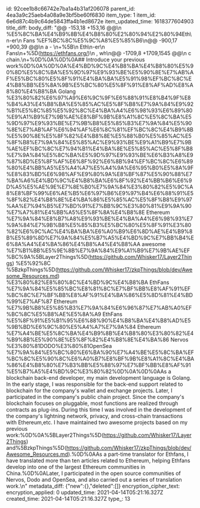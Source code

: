 id: 92cee1b8c66742e7ba1a4b31af206078
parent_id: 4ea3a9c25aeb4a08a9e3bf5be60f6830
item_type: 1
item_id: 6e6d87c4b9c64de5843ffa4b1ed8672e
item_updated_time: 1618377604903
title_diff: 
body_diff: "@@ -153,18 +153,16 @@\\n %E5%8C%BA%E4%B9%8B%E4%B8%80%E2%80%94%E2%80%94Eth\\n-er\\n Fans %EF%BC%8C%E5%9C%A8%E5%85%B6\\n@@ -900,17 +900,39 @@\\n a - \\n+%5B\\n Eth\\n-er\\n Fans\\n+%5D(https://ethfans.org/)\\n , wh\\n@@ -1709,8 +1709,1545 @@\\n c chain.\\n+%0D%0A%0D%0A## Introduce your previous work%0D%0A%0D%0A%E4%BD%9C%E4%B8%BA%E4%B8%80%E5%90%8D%E5%8C%BA%E5%9D%97%E9%93%BE%E5%90%8E%E7%AB%AF%E5%BC%80%E5%8F%91%E4%BA%BA%E5%91%98%EF%BC%8C%E4%B8%BB%E5%8A%9B%E5%BC%80%E5%8F%91%E8%AF%AD%E8%A8%80%E4%B8%BA Golang %E3%80%82%E6%97%A9%E6%9C%9F%E6%88%91%E8%B4%9F%E8%B4%A3%E4%B8%BA%E5%85%AC%E5%8F%B8%E7%9A%84%E9%92%B1%E5%8C%85%E5%92%8C%E4%BA%A4%E6%98%93%E6%89%80%E9%A1%B9%E7%9B%AE%E8%BF%9B%E8%A1%8C%E5%8C%BA%E5%9D%97%E9%93%BE%E7%9B%B8%E5%85%B3%E7%9A%84%E5%90%8E%E7%AB%AF%E6%94%AF%E6%8C%81%EF%BC%8C%E4%B9%8B%E5%90%8E%E5%8F%82%E4%B8%8E%E5%88%B0%E5%85%AC%E5%8F%B8%E7%9A%84%E5%85%AC%E9%93%BE%E9%A1%B9%E7%9B%AE%EF%BC%8C%E7%94%B1%E4%BA%8E%E5%85%AC%E5%8F%B8%E7%9A%84%E5%8C%BA%E5%9D%97%E9%93%BE%E6%B3%A8%E9%87%8D%E5%8F%AF%E6%8F%92%E6%8B%94%EF%BC%8C%E6%89%80%E4%BB%A5%E5%A4%A7%E5%A4%9A%E6%95%B0%E5%8A%9F%E8%83%BD%E6%98%AF%E9%80%9A%E8%BF%87%E5%90%88%E7%BA%A6%E4%BD%9C%E4%B8%BA%E6%8F%92%E4%BB%B6%E6%9D%A5%E5%AE%9E%E7%8E%B0%E7%9A%84%E3%80%82%E5%9C%A8%E8%BF%99%E6%AE%B5%E6%97%B6%E9%97%B4%E6%88%91%E5%8F%82%E4%B8%8E%E4%BA%86%E5%85%AC%E5%8F%B8%E9%97%AA%E7%94%B5%E7%BD%91%E7%BB%9C%E3%80%81%E9%9A%90%E7%A7%81%E4%BB%A5%E5%8F%8A%E4%B8%8E Ethereum %E7%9A%84%E8%B7%A8%E9%93%BE%E4%BA%A4%E6%98%93%E7%9A%84%E7%9B%B8%E5%85%B3%E5%BC%80%E5%8F%91%E3%80%82%E6%9C%AC%E4%BA%BA%E6%A0%B9%E6%8D%AE%E4%B9%8B%E5%89%8D%E7%9A%84%E5%B7%A5%E4%BD%9C%E7%BB%B4%E6%8A%A4%E4%BA%86%E4%B8%A4%E4%B8%AA awesome %E7%B1%BB%E5%9E%8B%E7%9A%84%E9%A1%B9%E7%9B%AE%EF%BC%9A%5BLayer2Things%5D(https://github.com/Whisker17/Layer2Things) %E5%92%8C %5BzkpThings%5D(https://github.com/Whisker17/zkpThings/blob/dev/Awesome_Resources.md) %E3%80%82%E8%80%8C%E4%BD%9C%E4%B8%BA EthFans %E7%9A%84%E5%85%BC%E8%81%8C%E7%BF%BB%E8%AF%91%EF%BC%8C%E7%BF%BB%E8%AF%91%E4%BA%86%E5%8D%81%E4%BD%99%E7%AF%87 Ethereum %E7%9B%B8%E5%85%B3%E7%9A%84%E6%96%87%E7%AB%A0%EF%BC%8C%E5%B8%AE%E5%8A%A9 EthFans %E5%8F%91%E5%B1%95%E6%88%90%E4%B8%BA%E4%B8%AD%E5%9B%BD%E6%9C%80%E5%A4%A7%E7%9A%84 Ethereum %E7%A4%BE%E5%8C%BA%E4%B9%8B%E4%B8%80%E3%80%82%E4%B9%8B%E5%90%8E%E5%8F%82%E4%B8%8E%E4%BA%86 Nervos %E3%80%81DODO%E3%80%81OpenSea %E7%9A%84%E5%BC%80%E6%BA%90%E7%A4%BE%E5%8C%BA%EF%BC%8C%E5%90%8C%E6%A0%B7%E8%BF%9B%E8%A1%8C%E4%BA%86%E4%B8%80%E7%B3%BB%E5%88%97%E7%BF%BB%E8%AF%91%E5%B7%A5%E4%BD%9C%E3%80%82%0D%0A%0D%0AAs a blockchain back-end developer, my main development language is Golang. In the early stage, I was responsible for the back-end support related to blockchain for the company's wallet and exchange projects. Later, I participated in the company's public chain project. Since the company's blockchain focuses on pluggable, most functions are realized through contracts as plug-ins. During this time I was involved in the development of the company's lightning network, privacy, and cross-chain transactions with Ethereum,etc. I have maintained two awesome projects based on my previous work:%0D%0A%5BLayer2Things%5D(https://github.com/Whisker17/Layer2Things) and%5BzkpThings%5D(https://github.com/Whisker17/zkpThings/blob/dev/Awesome_Resources.md).%0D%0AAs a part-time translator for Ethfans, I have translated more than ten articles related to Ethereum, helping Ethfans develop into one of the largest Ethereum communities in China.%0D%0ALater, I participated in the open source communities of Nervos, Dodo and OpenSea, and also carried out a series of translation work.\\n"
metadata_diff: {"new":{},"deleted":[]}
encryption_cipher_text: 
encryption_applied: 0
updated_time: 2021-04-14T05:21:16.327Z
created_time: 2021-04-14T05:21:16.327Z
type_: 13